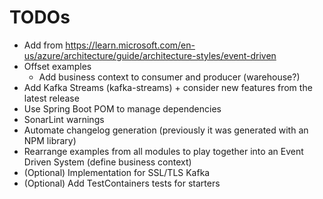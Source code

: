 # TODOs

- Add from https://learn.microsoft.com/en-us/azure/architecture/guide/architecture-styles/event-driven
- Offset examples
  - Add business context to consumer and producer (warehouse?)
- Add Kafka Streams (kafka-streams) + consider new features from the latest release
- Use Spring Boot POM to manage dependencies
- SonarLint warnings
- Automate changelog generation (previously it was generated with an NPM library)
- Rearrange examples from all modules to play together into an Event Driven System (define business context)
- (Optional) Implementation for SSL/TLS Kafka
- (Optional) Add TestContainers tests for starters
